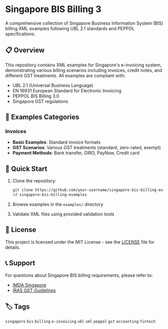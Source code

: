 # Singapore BIS Billing 3

A comprehensive collection of Singapore Business Information System (BIS) billing XML examples following UBL 2.1 standards and PEPPOL specifications.

## 📋 Overview

This repository contains XML examples for Singapore's e-invoicing system, demonstrating various billing scenarios including invoices, credit notes, and different GST treatments. All examples are compliant with:

- UBL 2.1 (Universal Business Language)
- EN 16931 European Standard for Electronic Invoicing
- PEPPOL BIS Billing 3.0
- Singapore GST regulations

## 📁 Examples Categories

### Invoices
- **Basic Examples**: Standard invoice formats
- **GST Scenarios**: Various GST treatments (standard, zero-rated, exempt)
- **Payment Methods**: Bank transfer, GIRO, PayNow, Credit card

## 🚀 Quick Start

1. Clone the repository:
   ```bash
   git clone https://github.com/your-username/singapore-bis-billing-examples.git
   cd singapore-bis-billing-examples
   ```

2. Browse examples in the `examples/` directory

3. Validate XML files using provided validation tools

## 📄 License

This project is licensed under the MIT License - see the [LICENSE](LICENSE) file for details.

## 📞 Support

For questions about Singapore BIS billing requirements, please refer to:
- [IMDA Singapore](https://www.imda.gov.sg/)
- [IRAS GST Guidelines](https://www.iras.gov.sg/)

## 🏷️ Tags

`singapore` `bis` `billing` `e-invoicing` `ubl` `xml` `peppol` `gst` `accounting` `fintech`